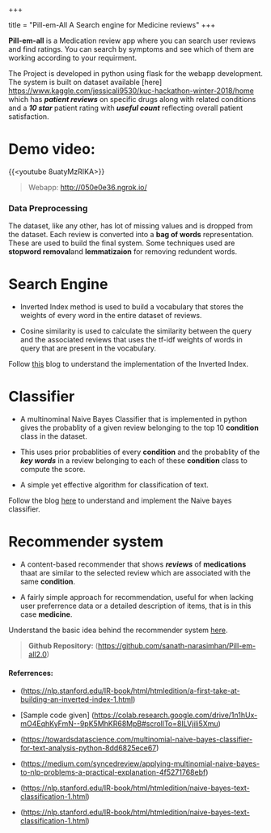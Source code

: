 +++

title = "Pill-em-All A Search engine for Medicine reviews"
+++


**Pill-em-all** is a Medication review app where you can search user reviews and find ratings. You can search by symptoms and see 
which of them are working according to your requirment.

The Project is developed in python using flask for the webapp development. The system is built on dataset available 
[here] https://www.kaggle.com/jessicali9530/kuc-hackathon-winter-2018/home which has **_patient reviews_** on specific drugs along
with related conditions and a **_10 star_** patient rating with **_useful count_** reflecting overall patient satisfaction.

# Demo video:
{{<youtube 8uatyMzRIKA>}}

>Webapp: http://050e0e36.ngrok.io/

### Data Preprocessing
The dataset, like any other, has lot of missing values and is dropped from the dataset. 
Each review is converted into a **bag of words** representation. These are used to build the final system.
Some techniques used are **stopword removal**and **lemmatizaion** for removing redundent words.

# Search Engine
* Inverted Index method is used to build a vocabulary that stores the weights of every word in the entire dataset of reviews. 

* Cosine similarity is used to calculate the similarity between the query and the associated reviews that uses the tf-idf weights of words in query that are present in the vocabulary.

Follow [this](https://sananara-aryabhata.netlify.com/post/first-search-engine/) blog to understand the implementation of the Inverted Index.

# Classifier
* A multinominal Naive Bayes Classifier that is implemented in python gives the probablity of a given review belonging to the top 10 **condition** class in the dataset.

* This uses prior probablities of every **condition** and the probablity of the **_key words_** in a review belonging to each of these **condition** class to compute the score.

* A simple yet effective algorithm for classification of text.

Follow the blog [here](https://sananara-aryabhata.netlify.com/post/naive-bayes-classifier/) to understand and implement the Naive bayes classifier.

# Recommender system
* A content-based recommender that shows **_reviews_** of **medications** thaat are similar to the selected review which are associated with the same **condition**.

* A fairly simple approach for recommendation, useful for when lacking user preferrence data or a detailed description of items, that is in this case **medicine**.

Understand the basic idea behind the recommender system [here](https://sananara-aryabhata.netlify.com/post/recommendor-system/).


>**Github Repository:** (https://github.com/sanath-narasimhan/Pill-em-all2.0)

#### Referrences:
* (https://nlp.stanford.edu/IR-book/html/htmledition/a-first-take-at-building-an-inverted-index-1.html)

* [Sample code given] (https://colab.research.google.com/drive/1n1hUx-mO4EqhKyFmN--9pK5MhKR68MpB#scrollTo=8ILVjili5Xmu)

* (https://towardsdatascience.com/multinomial-naive-bayes-classifier-for-text-analysis-python-8dd6825ece67)

* (https://medium.com/syncedreview/applying-multinomial-naive-bayes-to-nlp-problems-a-practical-explanation-4f5271768ebf)

* (https://nlp.stanford.edu/IR-book/html/htmledition/naive-bayes-text-classification-1.html)

* (https://nlp.stanford.edu/IR-book/html/htmledition/naive-bayes-text-classification-1.html)
